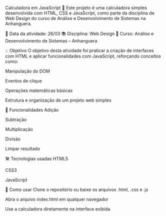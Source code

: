 Calculadora em JavaScript 🧮
Este projeto é uma calculadora simples desenvolvida com HTML, CSS e JavaScript, como parte da disciplina de Web Design do curso de Análise e Desenvolvimento de Sistemas na Anhanguera.

📅 Data da atividade: 26/03
📚 Disciplina: Web Design
🏫 Curso: Análise e Desenvolvimento de Sistemas – Anhanguera

💡 Objetivo
O objetivo desta atividade foi praticar a criação de interfaces com HTML e aplicar funcionalidades com JavaScript, reforçando conceitos como:

Manipulação do DOM

Eventos de clique

Operações matemáticas básicas

Estrutura e organização de um projeto web simples

🚀 Funcionalidades
Adição

Subtração

Multiplicação

Divisão

Limpar resultado

🛠️ Tecnologias usadas
HTML5

CSS3

JavaScript

📁 Como usar
Clone o repositório ou baixe os arquivos .html, .css e .js

Abra o arquivo index.html em qualquer navegador

Use a calculadora diretamente na interface exibida
